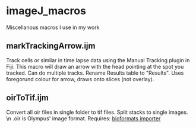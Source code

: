 # imageJ_macros
Miscellanous macros I use in my work



## markTrackingArrow.ijm
Track cells or similar in time lapse data using the Manual Tracking plugin in Fiji.
This macro will draw an arrow with the head pointing at the spot you tracked. 
Can do multiple tracks.
Rename Results table to "Results".
Uses foregorund colour for arrow, draws onto slices (not overlay). 


## oirToTif.ijm
Convert all oir files in single folder to tif files.
Split stacks  to single images. \n
.oir is Olympus' image format.
Requires: [bioformats importer](https://www.openmicroscopy.org/bio-formats/downloads)
